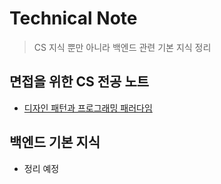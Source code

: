 # Technical Note

> CS 지식 뿐만 아니라 백엔드 관련 기본 지식 정리

## 면접을 위한 CS 전공 노트
- [디자인 패턴과 프로그래밍 패러다임](./cs-note/01.design-pattern-and-programming-paradigm.md)

## 백엔드 기본 지식
- 정리 예정
